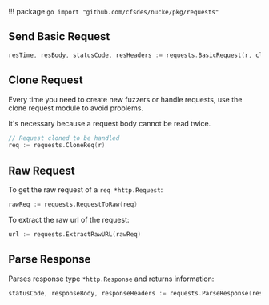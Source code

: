 !!! package
    ```go
    import "github.com/cfsdes/nucke/pkg/requests"
    ```

## Send Basic Request

```go
resTime, resBody, statusCode, resHeaders := requests.BasicRequest(r, client)
```

## Clone Request

Every time you need to create new fuzzers or handle requests, use the clone request module to avoid problems.

It's necessary because a request body cannot be read twice.

```go
// Request cloned to be handled
req := requests.CloneReq(r)
```

## Raw Request

To get the raw request of a `req *http.Request`:

```go
rawReq := requests.RequestToRaw(req)
```

To extract the raw url of the request:

```go
url := requests.ExtractRawURL(rawReq)
```

## Parse Response

Parses response type `*http.Response` and returns information:

```go
statusCode, responseBody, responseHeaders := requests.ParseResponse(resp)
```

